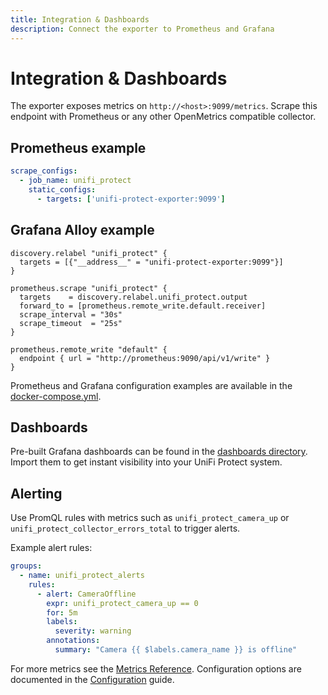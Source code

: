 ```yaml
---
title: Integration & Dashboards
description: Connect the exporter to Prometheus and Grafana
---
```


# Integration & Dashboards

The exporter exposes metrics on `http://<host>:9099/metrics`. Scrape this endpoint with Prometheus or any other OpenMetrics compatible collector.

## Prometheus example
```yaml
scrape_configs:
  - job_name: unifi_protect
    static_configs:
      - targets: ['unifi-protect-exporter:9099']
```

## Grafana Alloy example
```alloy
discovery.relabel "unifi_protect" {
  targets = [{"__address__" = "unifi-protect-exporter:9099"}]
}

prometheus.scrape "unifi_protect" {
  targets    = discovery.relabel.unifi_protect.output
  forward_to = [prometheus.remote_write.default.receiver]
  scrape_interval = "30s"
  scrape_timeout  = "25s"
}

prometheus.remote_write "default" {
  endpoint { url = "http://prometheus:9090/api/v1/write" }
}
```

Prometheus and Grafana configuration examples are available in the [docker-compose.yml](https://github.com/rknightion/unifi-protect-exporter/blob/main/docker-compose.yml).

## Dashboards
Pre-built Grafana dashboards can be found in the [dashboards directory](https://github.com/rknightion/unifi-protect-exporter/tree/main/dashboards). Import them to get instant visibility into your UniFi Protect system.

## Alerting
Use PromQL rules with metrics such as `unifi_protect_camera_up` or `unifi_protect_collector_errors_total` to trigger alerts.

Example alert rules:
```yaml
groups:
  - name: unifi_protect_alerts
    rules:
      - alert: CameraOffline
        expr: unifi_protect_camera_up == 0
        for: 5m
        labels:
          severity: warning
        annotations:
          summary: "Camera {{ $labels.camera_name }} is offline"
```

For more metrics see the [Metrics Reference](metrics/metrics.md).
Configuration options are documented in the [Configuration](config.md) guide.

